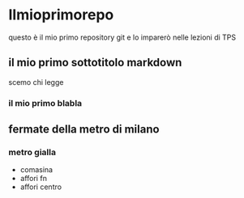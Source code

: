 # Ilmioprimorepo
questo è il mio primo repository git e lo imparerò nelle lezioni di TPS
## il mio primo sottotitolo markdown
scemo chi legge
### il mio primo blabla
## fermate della metro di milano
### metro gialla
- comasina
- affori fn
- affori centro